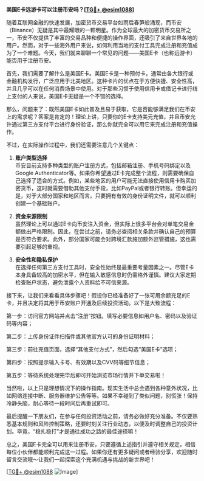 **美国E卡远游卡可以注册币安吗？[[TG💪+ @esim1088](https://t.me/s/esim1088)]**

随着互联网金融的快速发展，加密货币交易平台如雨后春笋般涌现，而币安（Binance）无疑是其中最耀眼的一颗明星。作为全球最大的加密货币交易所之一，币安不仅提供了丰富的交易品种和便捷的操作界面，还吸引了来自世界各地的用户。然而，对于一些海外用户来说，如何利用当地的支付工具完成注册和充值成为了一个难题。今天，我们就来聊聊一个常见的问题——美国E卡（也称远游卡）能否用于注册币安。

首先，我们需要了解什么是美国E卡。美国E卡是一种预付卡，通常由各大银行或金融机构发行，广泛应用于北美地区。这种卡片的优点在于方便快捷、安全性高，并且几乎可以在任何消费场景中使用。对于那些习惯于使用信用卡或借记卡进行线上支付的人来说，美国E卡无疑是一个不错的选择。

那么，问题来了：既然美国E卡如此普及且易于获取，它是否能够满足我们在币安上的需求呢？答案是肯定的！理论上讲，只要你的E卡支持美元充值，并且币安允许通过第三方支付平台进行身份验证，那么你就完全可以用它来完成注册和充值操作。

不过，在实际操作过程中，我们还需要注意几个关键点：

1. **账户类型选择**  
   币安目前支持多种类型的账户注册方式，包括邮箱注册、手机号码绑定以及Google Authenticator等。如果你希望通过E卡完成整个流程，则需要确保自己选择了适合的方式。例如，某些地区的用户可能无法直接使用信用卡购买加密货币，这时就需要借助其他支付手段，比如PayPal或者银行转账。但幸运的是，对于大部分国家和地区而言，只要拥有有效的身份证明文件，就可以顺利创建一个基础账户。

2. **资金来源限制**  
   虽然理论上可以通过E卡向币安注入资金，但实际上很多平台会对单笔交易金额做出严格限制。因此，在尝试之前，请务必查阅相关条款并确认自己的预算是否符合要求。此外，部分国家可能会对跨境汇款施加额外监管措施，这也需要引起足够的重视。

3. **安全性和隐私保护**  
   在选择任何第三方支付工具时，安全性始终是最重要考量因素之一。尽管E卡本身具备较高的加密水平，但在输入敏感信息时仍需格外谨慎。建议大家定期检查账户状态，避免泄露个人资料给不可信来源。

接下来，让我们来看看具体步骤吧！假设你已经准备好了一张可用余额充足的E卡，并且决定将其用于币安账户开通及后续投资活动。以下是大致流程：

第一步：访问官方网站并点击“注册”按钮。填写必要信息如用户名、密码以及验证码等内容；

第二步：上传身份证件扫描件或其他官方认可的身份证明材料；

第三步：前往充值页面，选择“其他支付方式”，然后勾选“美国E卡”选项；

第四步：按照提示输入卡号、有效期以及CVV码等细节信息；

第五步：等待系统处理完毕后即可开始浏览市场行情并下单交易啦！

当然啦，以上只是理想情况下的操作指南。现实生活中总会遇到各种意外状况，比如网络连接中断、服务器维护公告等等。如果不幸碰到了类似问题，别慌张！保持冷静头脑，耐心等待一段时间后再重试即可。

最后提醒一下朋友们，在参与任何投资活动之前，请务必做好充分准备。不仅要熟悉基本规则和风险控制策略，还要时刻关注行业动态，以便及时调整自己的投资计划。毕竟，“稳扎稳打”才是通往成功之路的最佳途径嘛！

总之，美国E卡完全可以用来注册币安，只要遵循上述指引并遵守相关规定，相信每位小伙伴都能顺利完成这一过程。如果你还有更多疑问或者经验分享，欢迎随时留言交流哦～让我们一起探索这个充满机遇与挑战的新世界吧！

[[TG💪+ @esim1088](https://t.me/s/esim1088) ![Image](https://i.postimg.cc/4NQfJmqS/Snipaste-2025-05-13-00-14-12.png)]